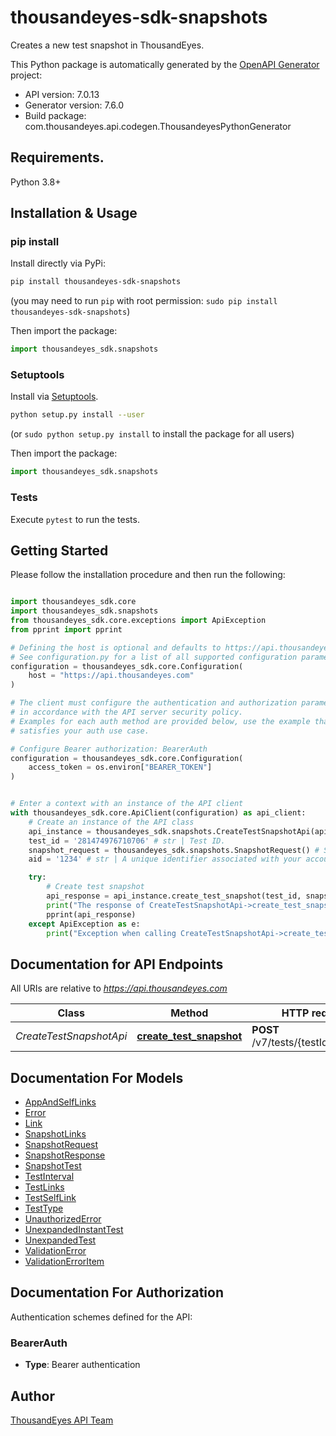 # thousandeyes-sdk-snapshots
Creates a new test snapshot in ThousandEyes.

This Python package is automatically generated by the [OpenAPI Generator](https://openapi-generator.tech) project:

- API version: 7.0.13
- Generator version: 7.6.0
- Build package: com.thousandeyes.api.codegen.ThousandeyesPythonGenerator

## Requirements.

Python 3.8+

## Installation & Usage
### pip install

Install directly via PyPi:

```sh
pip install thousandeyes-sdk-snapshots
```
(you may need to run `pip` with root permission: `sudo pip install thousandeyes-sdk-snapshots`)

Then import the package:
```python
import thousandeyes_sdk.snapshots
```

### Setuptools

Install via [Setuptools](http://pypi.python.org/pypi/setuptools).

```sh
python setup.py install --user
```
(or `sudo python setup.py install` to install the package for all users)

Then import the package:
```python
import thousandeyes_sdk.snapshots
```

### Tests

Execute `pytest` to run the tests.

## Getting Started

Please follow the installation procedure and then run the following:

```python

import thousandeyes_sdk.core
import thousandeyes_sdk.snapshots
from thousandeyes_sdk.core.exceptions import ApiException
from pprint import pprint

# Defining the host is optional and defaults to https://api.thousandeyes.com
# See configuration.py for a list of all supported configuration parameters.
configuration = thousandeyes_sdk.core.Configuration(
    host = "https://api.thousandeyes.com"
)

# The client must configure the authentication and authorization parameters
# in accordance with the API server security policy.
# Examples for each auth method are provided below, use the example that
# satisfies your auth use case.

# Configure Bearer authorization: BearerAuth
configuration = thousandeyes_sdk.core.Configuration(
    access_token = os.environ["BEARER_TOKEN"]
)


# Enter a context with an instance of the API client
with thousandeyes_sdk.core.ApiClient(configuration) as api_client:
    # Create an instance of the API class
    api_instance = thousandeyes_sdk.snapshots.CreateTestSnapshotApi(api_client)
    test_id = '281474976710706' # str | Test ID.
    snapshot_request = thousandeyes_sdk.snapshots.SnapshotRequest() # SnapshotRequest | 
    aid = '1234' # str | A unique identifier associated with your account group. You can retrieve your `AccountGroupId` from the `/account-groups` endpoint. Note that you must be assigned to the target account group. Specifying this parameter without being assigned to the target account group will result in an error response. (optional)

    try:
        # Create test snapshot
        api_response = api_instance.create_test_snapshot(test_id, snapshot_request, aid=aid)
        print("The response of CreateTestSnapshotApi->create_test_snapshot:\n")
        pprint(api_response)
    except ApiException as e:
        print("Exception when calling CreateTestSnapshotApi->create_test_snapshot: %s\n" % e)

```

## Documentation for API Endpoints

All URIs are relative to *https://api.thousandeyes.com*

Class | Method | HTTP request | Description
------------ | ------------- | ------------- | -------------
*CreateTestSnapshotApi* | [**create_test_snapshot**](https://github.com/thousandeyes/thousandeyes-sdk-python//tree/main/thousandeyes-sdk-snapshots/docs/CreateTestSnapshotApi.md#create_test_snapshot) | **POST** /v7/tests/{testId}/snapshot | Create test snapshot


## Documentation For Models

 - [AppAndSelfLinks](https://github.com/thousandeyes/thousandeyes-sdk-python//tree/main/thousandeyes-sdk-snapshots/docs/AppAndSelfLinks.md)
 - [Error](https://github.com/thousandeyes/thousandeyes-sdk-python//tree/main/thousandeyes-sdk-snapshots/docs/Error.md)
 - [Link](https://github.com/thousandeyes/thousandeyes-sdk-python//tree/main/thousandeyes-sdk-snapshots/docs/Link.md)
 - [SnapshotLinks](https://github.com/thousandeyes/thousandeyes-sdk-python//tree/main/thousandeyes-sdk-snapshots/docs/SnapshotLinks.md)
 - [SnapshotRequest](https://github.com/thousandeyes/thousandeyes-sdk-python//tree/main/thousandeyes-sdk-snapshots/docs/SnapshotRequest.md)
 - [SnapshotResponse](https://github.com/thousandeyes/thousandeyes-sdk-python//tree/main/thousandeyes-sdk-snapshots/docs/SnapshotResponse.md)
 - [SnapshotTest](https://github.com/thousandeyes/thousandeyes-sdk-python//tree/main/thousandeyes-sdk-snapshots/docs/SnapshotTest.md)
 - [TestInterval](https://github.com/thousandeyes/thousandeyes-sdk-python//tree/main/thousandeyes-sdk-snapshots/docs/TestInterval.md)
 - [TestLinks](https://github.com/thousandeyes/thousandeyes-sdk-python//tree/main/thousandeyes-sdk-snapshots/docs/TestLinks.md)
 - [TestSelfLink](https://github.com/thousandeyes/thousandeyes-sdk-python//tree/main/thousandeyes-sdk-snapshots/docs/TestSelfLink.md)
 - [TestType](https://github.com/thousandeyes/thousandeyes-sdk-python//tree/main/thousandeyes-sdk-snapshots/docs/TestType.md)
 - [UnauthorizedError](https://github.com/thousandeyes/thousandeyes-sdk-python//tree/main/thousandeyes-sdk-snapshots/docs/UnauthorizedError.md)
 - [UnexpandedInstantTest](https://github.com/thousandeyes/thousandeyes-sdk-python//tree/main/thousandeyes-sdk-snapshots/docs/UnexpandedInstantTest.md)
 - [UnexpandedTest](https://github.com/thousandeyes/thousandeyes-sdk-python//tree/main/thousandeyes-sdk-snapshots/docs/UnexpandedTest.md)
 - [ValidationError](https://github.com/thousandeyes/thousandeyes-sdk-python//tree/main/thousandeyes-sdk-snapshots/docs/ValidationError.md)
 - [ValidationErrorItem](https://github.com/thousandeyes/thousandeyes-sdk-python//tree/main/thousandeyes-sdk-snapshots/docs/ValidationErrorItem.md)


<a id="documentation-for-authorization"></a>
## Documentation For Authorization


Authentication schemes defined for the API:
<a id="BearerAuth"></a>
### BearerAuth

- **Type**: Bearer authentication


## Author

<a href="mailto:api-team@thousandeyes.com">ThousandEyes API Team </a>


